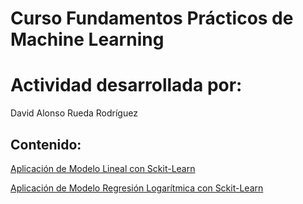 # Curso Fundamentos Prácticos de Machine Learning
# Actividad desarrollada por:

David Alonso Rueda Rodríguez

## Contenido:

[Aplicación de Modelo Lineal con Sckit-Learn](/nb/01_ModeloSpervisado_RegresionLineal.ipynb)

[Aplicación de Modelo Regresión Logarítmica con Sckit-Learn](/nb/02_ModeloSpervisado_RegresionLogistica.ipynb)
